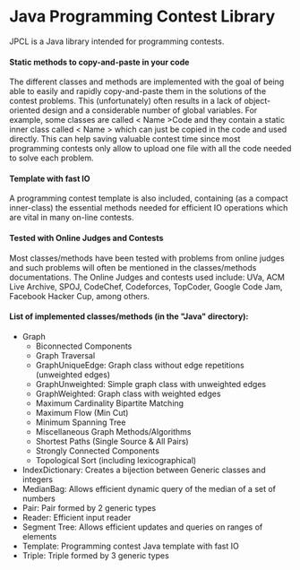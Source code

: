 # Java Programming Contest Library

JPCL is a Java library intended for programming contests.

#### Static methods to copy-and-paste in your code
The different classes and methods are implemented with the goal of being able to easily and rapidly copy-and-paste them in the solutions of the contest problems. This (unfortunately) often results in a lack of object-oriented design and a considerable number of global variables. For example, some classes are called < Name >Code and they contain a static inner class called < Name > which can just be copied in the code and used directly. This can help saving valuable contest time since most programming contests only allow to upload one file with all the code needed to solve each problem.

#### Template with fast IO
A programming contest template is also included, containing (as a compact inner-class) the essential methods needed for efficient IO operations which are vital in many on-line contests.

#### Tested with Online Judges and Contests
Most classes/methods have been tested with problems from online judges and such problems will often be mentioned in the classes/methods documentations. The Online Judges and contests used include: UVa, ACM Live Archive, SPOJ, CodeChef, Codeforces, TopCoder, Google Code Jam, Facebook Hacker Cup, among others.

#### List of implemented classes/methods (in the "Java" directory):

* Graph
  * Biconnected Components
  * Graph Traversal
  * GraphUniqueEdge: Graph class without edge repetitions (unweighted edges)
  * GraphUnweighted: Simple graph class with unweighted edges
  * GraphWeighted: Graph class with weighted edges
  * Maximum Cardinality Bipartite Matching
  * Maximum Flow (Min Cut)
  * Minimum Spanning Tree
  * Miscellaneous Graph Methods/Algorithms
  * Shortest Paths (Single Source & All Pairs)
  * Strongly Connected Components
  * Topological Sort (including lexicographical)
* IndexDictionary: Creates a bijection between Generic classes and integers
* MedianBag: Allows efficient dynamic query of the median of a set of numbers
* Pair: Pair formed by 2 generic types
* Reader: Efficient input reader
* Segment Tree: Allows efficient updates and queries on ranges of elements
* Template: Programming contest Java template with fast IO
* Triple: Triple formed by 3 generic types

